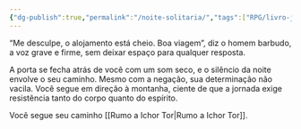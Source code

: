 ```yaml
---
{"dg-publish":true,"permalink":"/noite-solitaria/","tags":["RPG/livro-jogo/Draegeni/story-points"],"created":"2024-12-16T14:15:17.580-05:00","updated":"2024-12-27T17:07:53.325-05:00"}
---
```



“Me desculpe, o alojamento está cheio. Boa viagem”, diz o homem barbudo, a voz grave e firme, sem deixar espaço para qualquer resposta.

A porta se fecha atrás de você com um som seco, e o silêncio da noite envolve o seu caminho. Mesmo com a negação, sua determinação não vacila. Você segue em direção à montanha, ciente de que a jornada exige resistência tanto do corpo quanto do espírito.

Você segue seu caminho [[Rumo a Ichor Tor\|Rumo a Ichor Tor]].
